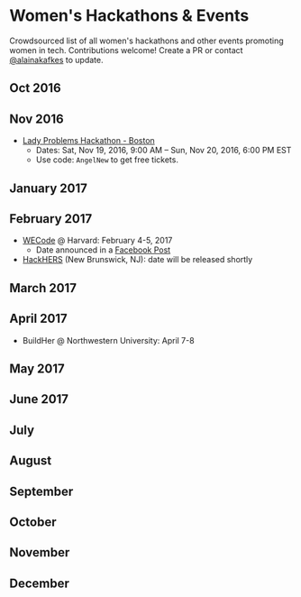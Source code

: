 # Women's Hackathons & Events

Crowdsourced list of all women's hackathons and other events promoting women in tech. Contributions welcome! Create a PR or contact [@alainakafkes](https://github.com/alainakafkes) to update.

## Oct 2016

## Nov 2016
* [Lady Problems Hackathon - Boston](https://www.eventbrite.com/e/lady-problems-hackathon-boston-tickets-27716935099) 
   * Dates: Sat, Nov 19, 2016, 9:00 AM – Sun, Nov 20, 2016, 6:00 PM EST
   * Use code: `AngelNew` to get free tickets. 

## January 2017

## February 2017
* [WECode](http://www.wecodeharvard.com/) @ Harvard: February 4-5, 2017
  * Date announced in a [Facebook Post](https://www.facebook.com/harvardwecode/posts/642752059233551)
* [HackHERS](http://hackhers.us) (New Brunswick, NJ): date will be released shortly

## March 2017

## April 2017
* BuildHer @ Northwestern University: April 7-8

## May 2017

## June 2017

## July

## August

## September

## October

## November

## December
